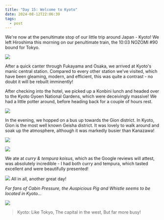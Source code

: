 ```yaml
---
title: "Day 15: Welcome to Kyoto"
date: 2024-08-12T22:06:39
tags:
  - post
---
```

We're now at the penultimate stop of our little trip around Japan - Kyoto! We left Hiroshima this morning on our penultimate train, the 10:03 NOZOMI #90 bound for Tokyo.

![](/japan/media/1000020803.jpg)

After a quick canter through Fukayama and Osaka, we arrived at Kyoto's manic central station. Compared to every other station we've visited, which have been gleaming, modern, and efficient, this was quite a contrast - no doubt it will be rebuilt imminently!

After checking into the hotel, we picked up a Konbini lunch and headed over to the Kyoto Gyoen National Gardens, which were deceivingly massive! We had a little potter around, before heading back for a couple of hours rest.

![](/japan/media/1000020822.jpg)

In the evening, we hopped on a bus up towards the Gion district. In Kyoto, Gion is the most well known Geisha district. It was lovely to walk around and soak up the atmosphere, although it was markedly busier than Kanazawa!

![](/japan/media/1000020854.jpg)

![](/japan/media/1000020916.jpg)

We ate at _curry & tempura koisus_, which as the Google reviews will attest, was absolutely incredible - I had both curry and tempura, which tasted excellent and were beautifully presented!

![](/japan/media/1000020909.jpg) All in all, another great day!

_For fans of Cabin Pressure, the Auspicious Pig and Whistle seems to be located in Kyoto..._

![](/japan/media/1000020945.jpg)

> Kyoto: Like Tokyo,
> The capital in the west,
> But far more busy!




